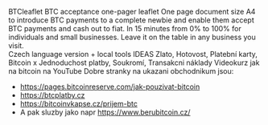 BTCleaflet
BTC acceptance one-pager leaflet
One page document size A4 to introduce BTC payments to a complete newbie and enable them accept BTC payments and cash out to fiat.  In 15 minutes from 0% to 100% for individuals and small businesses.  Leave it on the table in any business you visit.  
Czech language version + local tools
IDEAS
Zlato, Hotovost, Platební karty, Bitcoin x Jednoduchost platby, Soukromí, Transakcni náklady 
Videokurz jak na bitcoin na YouTube
Dobre stranky na ukazani obchodnikum jsou:
- https://pages.bitcoinreserve.com/jak-pouzivat-bitcoin
- https://btcplatby.cz
- https://bitcoinvkapse.cz/prijem-btc
- A pak sluzby jako napr https://www.berubitcoin.cz/
